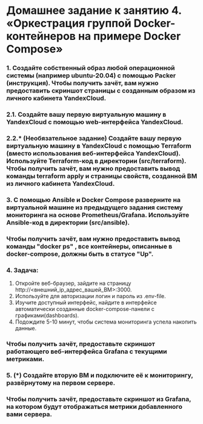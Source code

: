 # Домашнее задание к занятию 4. «Оркестрация группой Docker-контейнеров на примере Docker Compose»

### 1. Создайте собственный образ любой операционной системы (например ubuntu-20.04) с помощью Packer (инструкция). Чтобы получить зачёт, вам нужно предоставить скриншот страницы с созданным образом из личного кабинета YandexCloud.

### 2.1. Создайте вашу первую виртуальную машину в YandexCloud с помощью web-интерфейса YandexCloud.

### 2.2.* (Необязательное задание) Создайте вашу первую виртуальную машину в YandexCloud с помощью Terraform (вместо использования веб-интерфейса YandexCloud). Используйте Terraform-код в директории (src/terraform). Чтобы получить зачёт, вам нужно предоставить вывод команды terraform apply и страницы свойств, созданной ВМ из личного кабинета YandexCloud.

### 3. С помощью Ansible и Docker Compose разверните на виртуальной машине из предыдущего задания систему мониторинга на основе Prometheus/Grafana. Используйте Ansible-код в директории (src/ansible).
### Чтобы получить зачёт, вам нужно предоставить вывод команды "docker ps" , все контейнеры, описанные в docker-compose, должны быть в статусе "Up".

### 4. Задача:
1. Откройте веб-браузер, зайдите на страницу http://<внешний_ip_адрес_вашей_ВМ>:3000.
2. Используйте для авторизации логин и пароль из .env-file.
3. Изучите доступный интерфейс, найдите в интерфейсе автоматически созданные docker-compose-панели с графиками(dashboards).
4. Подождите 5-10 минут, чтобы система мониторинга успела накопить данные.
### Чтобы получить зачёт, предоставьте скриншот работающего веб-интерфейса Grafana с текущими метриками.

### 5. (*) Создайте вторую ВМ и подключите её к мониторингу, развёрнутому на первом сервере.
### Чтобы получить зачёт, предоставьте скриншот из Grafana, на котором будут отображаться метрики добавленного вами сервера.

